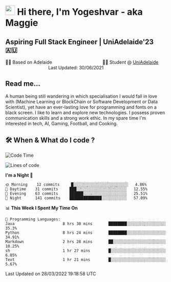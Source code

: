 <h1><img src="https://emojis.slackmojis.com/emojis/images/1531849430/4246/blob-sunglasses.gif?1531849430" width="30"/> Hi there, I'm Yogeshvar - aka Maggie</h1>

## Aspiring Full Stack Engineer | UniAdelaide'23 🇦🇺  
🏂🏻  Based on Adelaide &nbsp;&nbsp;&nbsp;&nbsp;&nbsp;&nbsp;&nbsp;&nbsp;&nbsp;&nbsp;&nbsp;&nbsp;&nbsp;&nbsp;&nbsp;&nbsp;&nbsp;&nbsp;&nbsp;&nbsp;&nbsp;&nbsp;&nbsp;&nbsp;&nbsp;&nbsp;&nbsp;&nbsp;&nbsp;&nbsp;&nbsp;&nbsp;&nbsp;&nbsp;&nbsp;&nbsp;&nbsp;&nbsp;&nbsp;👨‍💻 Student @ [UniAdelaide](https://www.adelaide.edu.au)   &nbsp;&nbsp;&nbsp;&nbsp;&nbsp;&nbsp;&nbsp;&nbsp;&nbsp;&nbsp;&nbsp;&nbsp;&nbsp;&nbsp;&nbsp;&nbsp;&nbsp;&nbsp;&nbsp;&nbsp;&nbsp;&nbsp;&nbsp;&nbsp;&nbsp;&nbsp;&nbsp;&nbsp;&nbsp;&nbsp;&nbsp;&nbsp; &nbsp;Last Updated: 30/06/2021

## Read me...

A human being still wandering in which specialisation I would fall in love with (Machine Learning or BlockChain or Software Development or Data Scientist), yet have an ever-lasting love for programming and fonts on a black screen. I like to learn and explore new technologies. I possess proven communication skills and a strong work ethic. In my spare time I'm interested in tech, AI, Gaming, Football, and Cooking.

## 🛠 When & What do I code ?  

<!--START_SECTION:waka-->
![Code Time](http://img.shields.io/badge/Code%20Time-1%2C309%20hrs%2010%20mins-blue)

![Lines of code](https://img.shields.io/badge/From%20Hello%20World%20I%27ve%20Written-565%20Thousand%20lines%20of%20code-blue)

**I'm a Night 🦉** 

```text
🌞 Morning    12 commits     █░░░░░░░░░░░░░░░░░░░░░░░░   4.86% 
🌆 Daytime    31 commits     ███░░░░░░░░░░░░░░░░░░░░░░   12.55% 
🌃 Evening    63 commits     ██████░░░░░░░░░░░░░░░░░░░   25.51% 
🌙 Night      141 commits    ██████████████░░░░░░░░░░░   57.09%

```


📊 **This Week I Spent My Time On** 

```text
💬 Programming Languages: 
Java                     8 hrs 30 mins       ████████░░░░░░░░░░░░░░░░░   35.3% 
Python                   8 hrs 24 mins       ████████░░░░░░░░░░░░░░░░░   34.91% 
Markdown                 2 hrs 28 mins       ██░░░░░░░░░░░░░░░░░░░░░░░   10.25% 
sh                       1 hr 27 mins        █░░░░░░░░░░░░░░░░░░░░░░░░   6.05% 
Text                     1 hr 21 mins        █░░░░░░░░░░░░░░░░░░░░░░░░   5.67%

```


 Last Updated on 28/03/2022 19:18:58 UTC
<!--END_SECTION:waka-->

